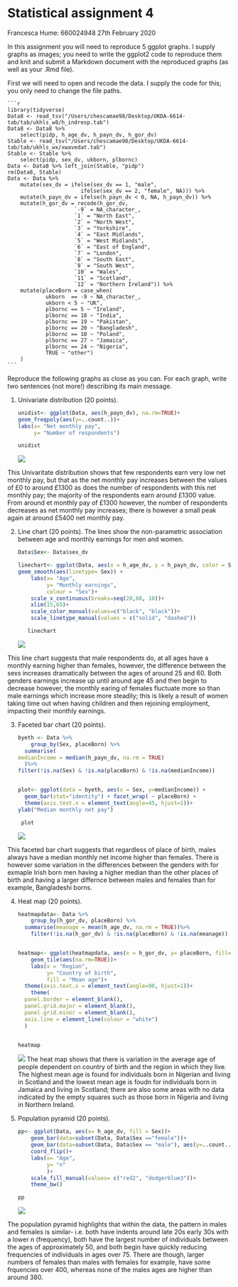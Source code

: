 Statistical assignment 4
================
Francesca Hume: 660024948
27th February 2020

In this assignment you will need to reproduce 5 ggplot graphs. I supply
graphs as images; you need to write the ggplot2 code to reproduce them
and knit and submit a Markdown document with the reproduced graphs (as
well as your .Rmd file).

First we will need to open and recode the data. I supply the code for
this; you only need to change the file paths.

    ```r
    library(tidyverse)
    Data8 <- read_tsv("/Users/chescamae98/Desktop/UKDA-6614-tab/tab/ukhls_w8/h_indresp.tab")
    Data8 <- Data8 %>%
        select(pidp, h_age_dv, h_payn_dv, h_gor_dv)
    Stable <- read_tsv("/Users/chescamae98/Desktop/UKDA-6614-tab/tab/ukhls_wx/xwavedat.tab")
    Stable <- Stable %>%
        select(pidp, sex_dv, ukborn, plbornc)
    Data <- Data8 %>% left_join(Stable, "pidp")
    rm(Data8, Stable)
    Data <- Data %>%
        mutate(sex_dv = ifelse(sex_dv == 1, "male",
                           ifelse(sex_dv == 2, "female", NA))) %>%
        mutate(h_payn_dv = ifelse(h_payn_dv < 0, NA, h_payn_dv)) %>%
        mutate(h_gor_dv = recode(h_gor_dv,
                         `-9` = NA_character_,
                         `1` = "North East",
                         `2` = "North West",
                         `3` = "Yorkshire",
                         `4` = "East Midlands",
                         `5` = "West Midlands",
                         `6` = "East of England",
                         `7` = "London",
                         `8` = "South East",
                         `9` = "South West",
                         `10` = "Wales",
                         `11` = "Scotland",
                         `12` = "Northern Ireland")) %>%
        mutate(placeBorn = case_when(
                ukborn  == -9 ~ NA_character_,
                ukborn < 5 ~ "UK",
                plbornc == 5 ~ "Ireland",
                plbornc == 18 ~ "India",
                plbornc == 19 ~ "Pakistan",
                plbornc == 20 ~ "Bangladesh",
                plbornc == 10 ~ "Poland",
                plbornc == 27 ~ "Jamaica",
                plbornc == 24 ~ "Nigeria",
                TRUE ~ "other")
        )
    ```

Reproduce the following graphs as close as you can. For each graph,
write two sentences (not more\!) describing its main message.

1.  Univariate distribution (20 points).
    
    ``` r
    unidist<- ggplot(Data, aes(h_payn_dv), na.rm=TRUE)+
    geom_freqpoly(aes(y=..count..))+
    labs(x= "Net monthly pay",
         y= "Number of respondents")
    
    unidist
    ```
    
    ![](assignment4_files/figure-gfm/unnamed-chunk-2-1.png)<!-- -->

This Univaritate distribution shows that few respondents earn very low
net monthly pay, but that as the net monthly pay increases between the
values of £0 to around £1300 as does the number of respondents with this
net monthly pay; the majority of the respondents earn around £1300
value. From around et monthly pay of £1300 however, the number of
respondents decreases as net monthly pay increases; there is however a
small peak again at around £5400 net monthly pay.

2.  Line chart (20 points). The lines show the non-parametric
    association between age and monthly earnings for men and women.
    
    ``` r
    Data$Sex<- Data$sex_dv
    
    linechart<- ggplot(Data, aes(x = h_age_dv, y = h_payn_dv, color = Sex)) +
    geom_smooth(aes(linetype= Sex)) +
        labs(x= "Age",
             y= "Monthly earnings",
             colour = "Sex")+
        scale_x_continuous(breaks=seq(20,60, 10))+
        xlim(15,65)+
        scale_color_manual(values=c("black", "black"))+
        scale_linetype_manual(values = c("solid", "dashed"))
    
       linechart     
    ```
    
    ![](assignment4_files/figure-gfm/unnamed-chunk-3-1.png)<!-- -->

This line chart suggests that male respondents do, at all ages have a
monthly earning higher than females, however, the difference between the
sexs increases dramatically between the ages of around 25 and 60. Both
genders earnings increase up until around age 45 and then begin to
decrease however, the monthly earing of females fluctuate more so than
male earnings which increase more steadily; this is likely a result of
women taking time out when having children and then rejoining
employment, impacting their monthly earnings.

3.  Faceted bar chart (20 points).
    
    ``` r
    byeth <- Data %>%
        group_by(Sex, placeBorn) %>%
      summarise(
    medianIncome = median(h_payn_dv, na.rm = TRUE)
      )%>%
    filter(!is.na(Sex) & !is.na(placeBorn) & !is.na(medianIncome))
    
    
    plot<- ggplot(data = byeth, aes(x = Sex, y=medianIncome)) +
      geom_bar(stat="identity") + facet_wrap( ~ placeBorn) +
      theme(axis.text.x = element_text(angle=45, hjust=1))+
    ylab("Median monthly net pay")
    
     plot 
    ```
    
    ![](assignment4_files/figure-gfm/unnamed-chunk-4-1.png)<!-- -->

This faceted bar chart suggests that regardless of place of birth, males
always have a median monthly net income higher than females. There is
however some variation in the differences between the genders with for
exmaple Irish born men having a higher median than the other places of
birth and having a larger differnce between males and females than for
example, Bangladeshi borns.

4.  Heat map (20 points).
    
    ``` r
    heatmapdata<- Data %>%
        group_by(h_gor_dv, placeBorn) %>%
      summarise(meanage = mean(h_age_dv, na.rm = TRUE))%>%
        filter(!is.na(h_gor_dv) & !is.na(placeBorn) & !is.na(meanage))
    
    
    heatmap<- ggplot(heatmapdata, aes(x = h_gor_dv, y= placeBorn, fill=meanage  ))+
        geom_tile(aes(na.rm=TRUE))+
        labs(x = "Region",
             y= "Country of birth",
             fill = "Mean age")+
      theme(axis.text.x = element_text(angle=90, hjust=1))+
        theme(
      panel.border = element_blank(),
      panel.grid.major = element_blank(),
      panel.grid.minor = element_blank(),
      axis.line = element_line(colour = "white")
      )
    
    
    heatmap
    ```
    
    ![](assignment4_files/figure-gfm/unnamed-chunk-5-1.png)<!-- --> The
    heat map shows that there is variation in the average age of people
    dependent on country of birth and the region in which they live. The
    highest mean age is found for individuals born in Nigerian and
    living in Scotland and the lowest mean age is foudn for individuals
    born in Jamaica and living in Scotland; there are also some areas
    with no data indicated by the empty squares such as those born in
    Nigeria and living in Northern Ireland.

5.  Population pyramid (20 points).
    
    ``` r
    pp<- ggplot(Data, aes(x= h_age_dv, fill = Sex))+
        geom_bar(data=subset(Data, Data$Sex =="female"))+
        geom_bar(data=subset(Data, Data$Sex == "male"), aes(y=..count..*(-1)))+
        coord_flip()+
        labs(x= "Age",
             y= "n"
             )+
        scale_fill_manual(values= c("red2", "dodgerblue3"))+
        theme_bw()
    
    pp
    ```
    
    ![](assignment4_files/figure-gfm/unnamed-chunk-6-1.png)<!-- -->

The population pyramid highlights that within the data, the pattern in
males and females is similar- i.e. both have indents around late 20s
early 30s with a lower n (frequency), both have the largest number of
individuals between the ages of approximately 50, and both begin have
quickly reducing frequencies of individuals in ages over 75. There are
though, larger numbers of females than males with females for example,
have some frquencies over 400, whereas none of the males ages are higher
than around 380.
